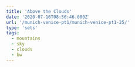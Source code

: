 ```yaml
---
title: 'Above the Clouds'
date: '2020-07-16T08:56:46.000Z'
url: '/munich-venice-pt1/munich-venice-pt1-25/'
type: 'sets'
tags:
  - mountains
  - sky
  - clouds
  - bw
---
```

